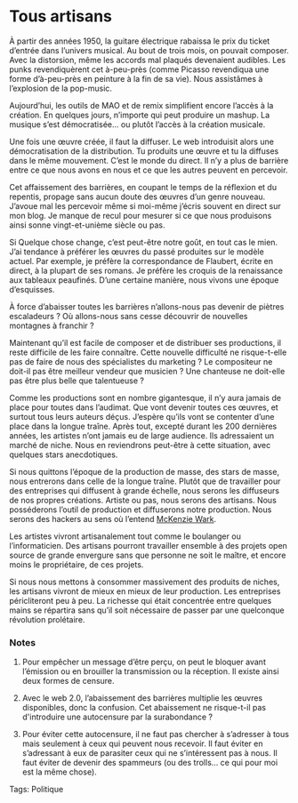 # Tous artisans

À partir des années 1950, la guitare électrique rabaissa le prix du ticket d’entrée dans l’univers musical. Au bout de trois mois, on pouvait composer. Avec la distorsion, même les accords mal plaqués devenaient audibles. Les punks revendiquèrent cet à-peu-près (comme Picasso revendiqua une forme d’à-peu-près en peinture à la fin de sa vie). Nous assistâmes à l’explosion de la pop-music.

Aujourd’hui, les outils de MAO et de remix simplifient encore l’accès à la création. En quelques jours, n’importe qui peut produire un mashup. La musique s’est démocratisée… ou plutôt l’accès à la création musicale.

Une fois une œuvre créée, il faut la diffuser. Le web introduisit alors une démocratisation de la distribution. Tu produits une œuvre et tu la diffuses dans le même mouvement. C’est le monde du direct. Il n’y a plus de barrière entre ce que nous avons en nous et ce que les autres peuvent en percevoir.

Cet affaissement des barrières, en coupant le temps de la réflexion et du repentis, propage sans aucun doute des œuvres d’un genre nouveau. J’avoue mal les percevoir même si moi-même j’écris souvent en direct sur mon blog. Je manque de recul pour mesurer si ce que nous produisons ainsi sonne vingt-et-unième siècle ou pas.

Si Quelque chose change, c’est peut-être notre goût, en tout cas le mien. J’ai tendance à préférer les œuvres du passé produites sur le modèle actuel. Par exemple, je préfère la correspondance de Flaubert, écrite en direct, à la plupart de ses romans. Je préfère les croquis de la renaissance aux tableaux peaufinés. D’une certaine manière, nous vivons une époque d’esquisses.

À force d’abaisser toutes les barrières n’allons-nous pas devenir de piètres escaladeurs ? Où allons-nous sans cesse découvrir de nouvelles montagnes à franchir ?

Maintenant qu’il est facile de composer et de distribuer ses productions, il reste difficile de les faire connaître. Cette nouvelle difficulté ne risque-t-elle pas de faire de nous des spécialistes du marketing ? Le compositeur ne doit-il pas être meilleur vendeur que musicien ? Une chanteuse ne doit-elle pas être plus belle que talentueuse ?

Comme les productions sont en nombre gigantesque, il n’y aura jamais de place pour toutes dans l’audimat. Que vont devenir toutes ces œuvres, et surtout tous leurs auteurs déçus. J’espère qu’ils vont se contenter d’une place dans la longue traîne. Après tout, excepté durant les 200 dernières années, les artistes n’ont jamais eu de large audience. Ils adressaient un marché de niche. Nous en reviendrons peut-être à cette situation, avec quelques stars anecdotiques.

Si nous quittons l’époque de la production de masse, des stars de masse, nous entrerons dans celle de la longue traîne. Plutôt que de travailler pour des entreprises qui diffusent à grande échelle, nous serons les diffuseurs de nos propres créations. Artiste ou pas, nous serons des artisans. Nous posséderons l’outil de production et diffuserons notre production. Nous serons des hackers au sens où l’entend [McKenzie Wark](/2007/07/16/loin-d%e2%80%99etre-libre/).

Les artistes vivront artisanalement tout comme le boulanger ou l’informaticien. Des artisans pourront travailler ensemble à des projets open source de grande envergure sans que personne ne soit le maître, et encore moins le propriétaire, de ces projets.

Si nous nous mettons à consommer massivement des produits de niches, les artisans vivront de mieux en mieux de leur production. Les entreprises péricliteront peu à peu. La richesse qui était concentrée entre quelques mains se répartira sans qu’il soit nécessaire de passer par une quelconque révolution prolétaire.

### Notes

1. Pour empêcher un message d’être perçu, on peut le bloquer avant l’émission ou en brouiller la transmission ou la réception. Il existe ainsi deux formes de censure.

2. Avec le web 2.0, l’abaissement des barrières multiplie les œuvres disponibles, donc la confusion. Cet abaissement ne risque-t-il pas d'introduire une autocensure par la surabondance ?

3. Pour éviter cette autocensure, il ne faut pas chercher à s’adresser à tous mais seulement à ceux qui peuvent nous recevoir. Il faut éviter en s’adressant à eux de parasiter ceux qui ne s’intéressent pas à nous. Il faut éviter de devenir des spammeurs (ou des trolls… ce qui pour moi est la même chose).

Tags: Politique